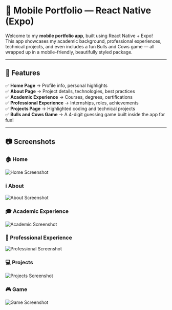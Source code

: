 # 📱 Mobile Portfolio — React Native (Expo)

Welcome to my **mobile portfolio app**, built using React Native + Expo!  
This app showcases my academic background, professional experiences, technical projects, and even includes a fun Bulls and Cows game — all wrapped up in a mobile-friendly, beautifully styled package.

---

## 🚀 Features

✅ **Home Page** → Profile info, personal highlights  
✅ **About Page** → Project details, technologies, best practices  
✅ **Academic Experience** → Courses, degrees, certifications  
✅ **Professional Experience** → Internships, roles, achievements  
✅ **Projects Page** → Highlighted coding and technical projects  
✅ **Bulls and Cows Game** → A 4-digit guessing game built inside the app for fun!

---

## 📷 Screenshots

### 🏠 Home
![Home Screenshot](/assets/home.jpg)

### ℹ️ About
![About Screenshot](assets/about.jpg)

### 🎓 Academic Experience
![Academic Screenshot](assets/academic-experience.jpg)

### 💼 Professional Experience
![Professional Screenshot](assets/professional-experience.jpg)

### 💻 Projects
![Projects Screenshot](assets/projects.jpg)

### 🎮 Game
![Game Screenshot](assets/game.jpg)
